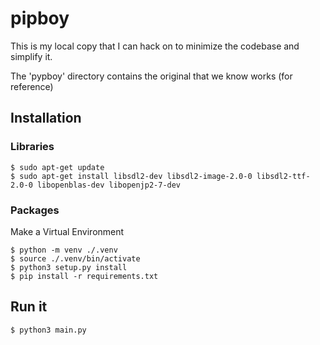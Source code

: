 pipboy
======

This is my local copy that I can hack on to minimize the codebase and simplify it.

The 'pypboy' directory contains the original that we know works (for reference)

## Installation

### Libraries
```
$ sudo apt-get update
$ sudo apt-get install libsdl2-dev libsdl2-image-2.0-0 libsdl2-ttf-2.0-0 libopenblas-dev libopenjp2-7-dev
```

### Packages

Make a Virtual Environment

```
$ python -m venv ./.venv
$ source ./.venv/bin/activate
$ python3 setup.py install
$ pip install -r requirements.txt
```


## Run it
```
$ python3 main.py
```
